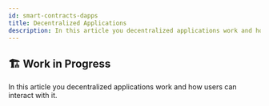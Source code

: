 ```yaml
---
id: smart-contracts-dapps
title: Decentralized Applications
description: In this article you decentralized applications work and how users can interact with it.
---
```


## 🏗 Work in Progress

In this article you decentralized applications work and how users can interact with it.
